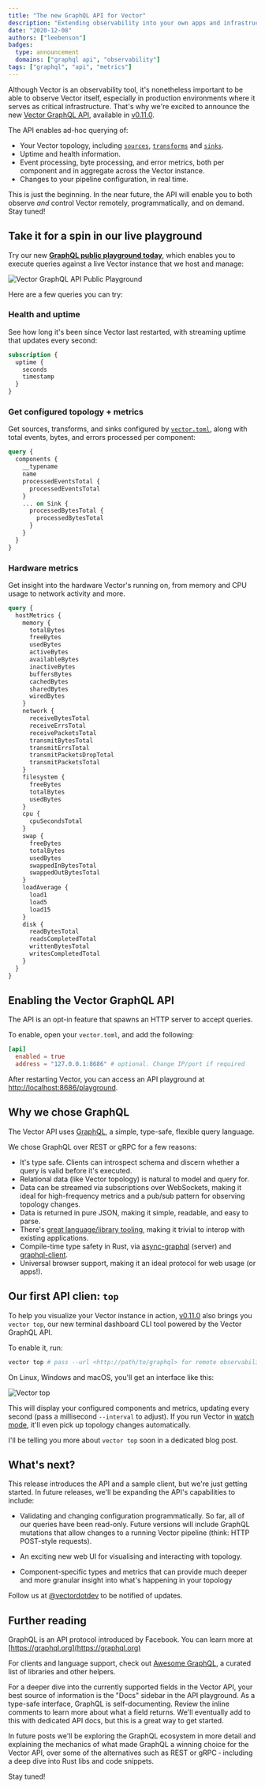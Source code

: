 ```yaml
---
title: "The new GraphQL API for Vector"
description: "Extending observability into your own apps and infrastructure."
date: "2020-12-08"
authors: ["leebenson"]
badges:
  type: announcement
  domains: ["graphql api", "observability"]
tags: ["graphql", "api", "metrics"]
---
```


Although Vector is an observability tool, it's nonetheless important to be able
to observe Vector itself, especially in production environments where it serves
as critical infrastructure. That's why we're excited to announce the new [Vector
GraphQL API](https://vector.dev/docs/reference/api/), available in
[v0.11.0](https://vector.dev/releases/0.11.0/).

The API enables ad-hoc querying of:

- Your Vector topology, including
  [`sources`](https://vector.dev/docs/reference/sources/),
  [`transforms`](https://vector.dev/docs/reference/transforms/) and
  [`sinks`](https://vector.dev/docs/reference/sinks/).
- Uptime and health information.
- Event processing, byte processing, and error metrics, both per component and
  in aggregate across the Vector instance.
- Changes to your pipeline configuration, in real time.

This is just the beginning. In the near future, the API will enable you to both
observe _and_ control Vector remotely, programmatically, and on demand. Stay
tuned!

## Take it for a spin in our live playground

Try our new [**GraphQL public playground
today**](https://playground.vector.dev:8686/playground), which enables you to
execute queries against a live Vector instance that we host and manage:

![Vector GraphQL API Public Playground](/img/blog/vector-api-public-playground.png)

Here are a few queries you can try:

### Health and uptime

See how long it's been since Vector last restarted, with streaming uptime that
updates every second:

```graphql
subscription {
  uptime {
    seconds
    timestamp
  }
}
```

### Get configured topology + metrics

Get sources, transforms, and sinks configured by
[`vector.toml`](https://vector.dev/docs/setup/configuration/), along with total
events, bytes, and errors processed per component:

```graphql
query {
  components {
    __typename
    name
    processedEventsTotal {
      processedEventsTotal
    }
    ... on Sink {
      processedBytesTotal {
        processedBytesTotal
      }
    }
  }
}
```

### Hardware metrics

Get insight into the hardware Vector's running on, from memory and CPU usage to
network activity and more.

```graphql
query {
  hostMetrics {
    memory {
      totalBytes
      freeBytes
      usedBytes
      activeBytes
      availableBytes
      inactiveBytes
      buffersBytes
      cachedBytes
      sharedBytes
      wiredBytes
    }
    network {
      receiveBytesTotal
      receiveErrsTotal
      receivePacketsTotal
      transmitBytesTotal
      transmitErrsTotal
      transmitPacketsDropTotal
      transmitPacketsTotal
    }
    filesystem {
      freeBytes
      totalBytes
      usedBytes
    }
    cpu {
      cpuSecondsTotal
    }
    swap {
      freeBytes
      totalBytes
      usedBytes
      swappedInBytesTotal
      swappedOutBytesTotal
    }
    loadAverage {
      load1
      load5
      load15
    }
    disk {
      readBytesTotal
      readsCompletedTotal
      writtenBytesTotal
      writesCompletedTotal
    }
  }
}
```

## Enabling the Vector GraphQL API

The API is an opt-in feature that spawns an HTTP server to accept queries.

To enable, open your `vector.toml`, and add the following:

```toml
[api]
  enabled = true
  address = "127.0.0.1:8686" # optional. Change IP/port if required
```

After restarting Vector, you can access an API playground at
[http://localhost:8686/playground](http://localhost:8686/playground).

## Why we chose GraphQL

The Vector API uses [GraphQL](https://graphql.org), a simple, type-safe,
flexible query language.

We chose GraphQL over REST or gRPC for a few reasons:

- It's type safe. Clients can introspect schema and discern whether a query is
  valid before it's executed.
- Relational data (like Vector topology) is natural to model and query for.
- Data can be streamed via subscriptions over WebSockets, making it ideal for
  high-frequency metrics and a pub/sub pattern for observing topology changes.
- Data is returned in pure JSON, making it simple, readable, and easy to parse.
- There's [great language/library
  tooling](https://github.com/chentsulin/awesome-graphql), making it trivial to
  interop with existing applications.
- Compile-time type safety in Rust, via
  [async-graphql](https://github.com/async-graphql/async-graphql) (server) and
  [graphql-client](https://github.com/graphql-rust/graphql-client).
- Universal browser support, making it an ideal protocol for web usage (or
  apps!).

## Our first API clien: `top`

To help you visualize your Vector instance in action,
[v0.11.0](https://vector.dev/releases/0.11.0/) also brings you `vector top`, our
new terminal dashboard CLI tool powered by the Vector GraphQL API.

To enable it, run:

```bash
vector top # pass --url <http://path/to/graphql> for remote observability
```

On Linux, Windows and macOS, you'll get an interface like this:

![Vector top](/img/blog/vector-top.png)

This will display your configured components and metrics, updating
every second (pass a millisecond `--interval` to adjust). If you run Vector in
[watch mode](https://vector.dev/docs/reference/cli/#vector_watch_config), it'll
even pick up topology changes automatically.

I'll be telling you more about `vector top` soon in a dedicated blog post.

## What's next?

This release introduces the API and a sample client, but we're just getting
started. In future releases, we'll be expanding the API's capabilities to
include:

- Validating and changing configuration programmatically. So far, all of our
  queries have been read-only. Future versions will include GraphQL mutations
  that allow changes to a running Vector pipeline (think: HTTP POST-style
  requests).

- An exciting new web UI for visualising and interacting with topology.

- Component-specific types and metrics that can provide much deeper and more
  granular insight into what's happening in your topology

Follow us at [@vectordotdev](https://twitter.com/vectordotdev) to be notified of
updates.

## Further reading

GraphQL is an API protocol introduced by Facebook. You can learn more at
[https://graphql.org](https://graphql.org)

For clients and language support, check out [Awesome
GraphQL](https://github.com/chentsulin/awesome-graphql), a curated list of
libraries and other helpers.

For a deeper dive into the currently supported fields in the Vector API, your
best source of information is the "Docs" sidebar in the API playground. As a
type-safe interface, GraphQL is self-documenting. Review the inline comments to
learn more about what a field returns. We'll eventually add to this with
dedicated API docs, but this is a great way to get started.

In future posts we'll be exploring the GraphQL ecosystem in more detail and
explaining the mechanics of what made GraphQL a winning choice for the Vector
API, over some of the alternatives such as REST or gRPC &dash; including a deep
dive into Rust libs and code snippets.

Stay tuned!
